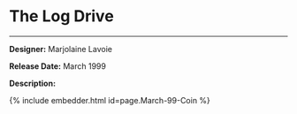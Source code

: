 # The Log Drive 

*     *     *     *  

**Designer:** Marjolaine Lavoie

**Release Date:** March 1999 

**Description:** 

{% include embedder.html id=page.March-99-Coin %}



